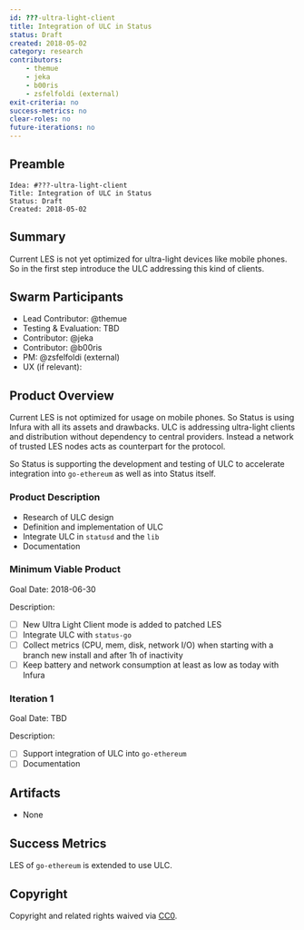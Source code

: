 ```yaml
---
id: ???-ultra-light-client
title: Integration of ULC in Status
status: Draft
created: 2018-05-02
category: research
contributors:
    - themue
    - jeka
    - b00ris
    - zsfelfoldi (external)
exit-criteria: no
success-metrics: no
clear-roles: no
future-iterations: no
---
```


## Preamble

    Idea: #???-ultra-light-client
    Title: Integration of ULC in Status
    Status: Draft
    Created: 2018-05-02

## Summary

Current LES is not yet optimized for ultra-light devices like mobile phones. So in the first step introduce
the ULC addressing this kind of clients.

## Swarm Participants

- Lead Contributor: @themue
- Testing & Evaluation: TBD
- Contributor: @jeka
- Contributor: @b00ris
- PM: @zsfelfoldi (external)
- UX (if relevant):

## Product Overview

Current LES is not optimized for usage on mobile phones. So Status is using Infura with all its assets and
drawbacks. ULC is addressing ultra-light clients and distribution without dependency to central providers.
Instead a network of trusted LES nodes acts as counterpart for the protocol.

So Status is supporting the development and testing of ULC to accelerate integration into `go-ethereum` as
well as into Status itself.

### Product Description

- Research of ULC design
- Definition and implementation of ULC
- Integrate ULC in `statusd` and the `lib`
- Documentation

### Minimum Viable Product

Goal Date: 2018-06-30

Description:

- [ ] New Ultra Light Client mode is added to patched LES
- [ ] Integrate ULC with `status-go`
- [ ] Collect metrics (CPU, mem, disk, network I/O) when starting with a branch new install and after 1h of inactivity
- [ ] Keep battery and network consumption at least as low as today with Infura

### Iteration 1

Goal Date: TBD

Description:

- [ ] Support integration of ULC into `go-ethereum`
- [ ] Documentation

## Artifacts

- None

## Success Metrics

LES of `go-ethereum` is extended to use ULC.

## Copyright

Copyright and related rights waived via [CC0](https://creativecommons.org/publicdomain/zero/1.0/).

